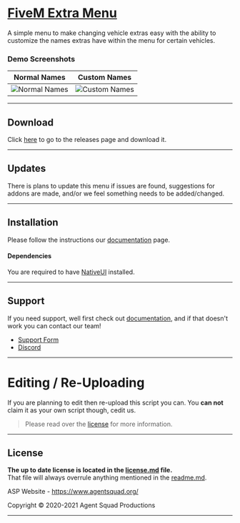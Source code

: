 # [FiveM Extra Menu][5mLink] #
A simple menu to make changing vehicle extras easy with the ability to customize the names extras have within the menu for certain vehicles.

### Demo Screenshots

|Normal Names|Custom Names|
|:-:|:-:|
|![Normal Names](https://agentsquad.org/img/showcase/extramenu/NormalExtras.png)|![Custom Names](https://agentsquad.org/img/showcase/extramenu/CustomNames.png)|

--------

## Download

Click [here](https://github.com/Agent-Squad-Productions/extramenu/releases) to go to the releases page and download it.

--------

## Updates

There is plans to update this menu if issues are found, suggestions for addons are made, and/or we feel something needs to be added/changed.

--------

## Installation

Please follow the instructions our [documentation][docsLink] page.

#### Dependencies

You are required to have [NativeUI](https://forum.cfx.re/t/release-dev-nativeuilua/98318) installed.

--------

## Support
If you need support, well first check out [documentation][docsLink], and if that doesn't work you can contact our team!

- [Support Form](https://billing.agentsquad.org/submitticket.php)
- [Discord](https://discord.agentsquad.org)


--------

# Editing / Re-Uploading

If you are planning to edit then re-upload this script you can. You **can not** claim it as your own script though, cedit us.
> Please read over the [license](LICENSE.md) for more information.

--------

## License
**The up to date license is located in the [license.md](LICENSE.md) file.**<br>
That file will always overrule anything mentioned in the [readme.md](README.md).


ASP Website - https://www.agentsquad.org/

Copyright © 2020-2021 Agent Squad Productions

----

[5mLink]: https://agentsquad.org
[docsLink]: https://docs.agentsquad.org/extramenu
